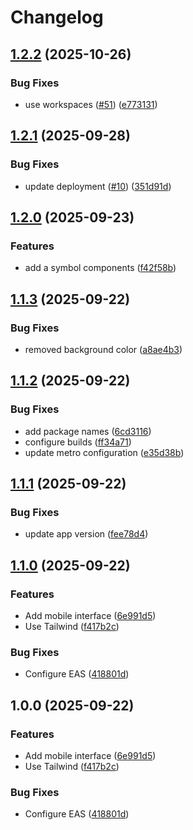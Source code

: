 # Changelog

## [1.2.2](https://github.com/sptlco/spatial/compare/spatial-interface-mobile-1.2.1...spatial-interface-mobile-1.2.2) (2025-10-26)


### Bug Fixes

* use workspaces ([#51](https://github.com/sptlco/spatial/issues/51)) ([e773131](https://github.com/sptlco/spatial/commit/e773131a23040db6f50047c3958b44aaff831dbf))

## [1.2.1](https://github.com/sptlco/spatial/compare/spatial-interface-mobile-1.2.0...spatial-interface-mobile-1.2.1) (2025-09-28)


### Bug Fixes

* update deployment ([#10](https://github.com/sptlco/spatial/issues/10)) ([351d91d](https://github.com/sptlco/spatial/commit/351d91d65e75684981bbcdb541946ea339dfb982))

## [1.2.0](https://github.com/sptlco/spatial/compare/spatial-interface-mobile-1.1.3...spatial-interface-mobile-1.2.0) (2025-09-23)


### Features

* add a symbol components ([f42f58b](https://github.com/sptlco/spatial/commit/f42f58b265c331fdf2abd18349d1d79ac24326f7))

## [1.1.3](https://github.com/sptlco/spatial/compare/spatial-interface-mobile-1.1.2...spatial-interface-mobile-1.1.3) (2025-09-22)


### Bug Fixes

* removed background color ([a8ae4b3](https://github.com/sptlco/spatial/commit/a8ae4b3af8d12d95c353aca02d0e3b08c1f8e3ea))

## [1.1.2](https://github.com/sptlco/spatial/compare/spatial-interface-mobile-1.1.1...spatial-interface-mobile-1.1.2) (2025-09-22)


### Bug Fixes

* add package names ([6cd3116](https://github.com/sptlco/spatial/commit/6cd311665ebe554481e417d49f39aee9fc0a1cf8))
* configure builds ([ff34a71](https://github.com/sptlco/spatial/commit/ff34a71f26018dc2efa2cae75a0b0691e36da38d))
* update metro configuration ([e35d38b](https://github.com/sptlco/spatial/commit/e35d38b8e891cfc6b7050439315c9f5eb2e3bb50))

## [1.1.1](https://github.com/sptlco/spatial/compare/spatial-interface-mobile-1.1.0...spatial-interface-mobile-1.1.1) (2025-09-22)


### Bug Fixes

* update app version ([fee78d4](https://github.com/sptlco/spatial/commit/fee78d451e6db807a1c79655f9c6b1b8721a45ae))

## [1.1.0](https://github.com/sptlco/spatial/compare/spatial-interface-mobile-1.0.0...spatial-interface-mobile-1.1.0) (2025-09-22)


### Features

* Add mobile interface ([6e991d5](https://github.com/sptlco/spatial/commit/6e991d5bec6f6443e8e20bdde1dba6d66480b87d))
* Use Tailwind ([f417b2c](https://github.com/sptlco/spatial/commit/f417b2c520304de1226e3afafb9004de86730bee))


### Bug Fixes

* Configure EAS ([418801d](https://github.com/sptlco/spatial/commit/418801d2249cdf98028561762f38331ee7a184f9))

## 1.0.0 (2025-09-22)


### Features

* Add mobile interface ([6e991d5](https://github.com/sptlco/spatial/commit/6e991d5bec6f6443e8e20bdde1dba6d66480b87d))
* Use Tailwind ([f417b2c](https://github.com/sptlco/spatial/commit/f417b2c520304de1226e3afafb9004de86730bee))


### Bug Fixes

* Configure EAS ([418801d](https://github.com/sptlco/spatial/commit/418801d2249cdf98028561762f38331ee7a184f9))

